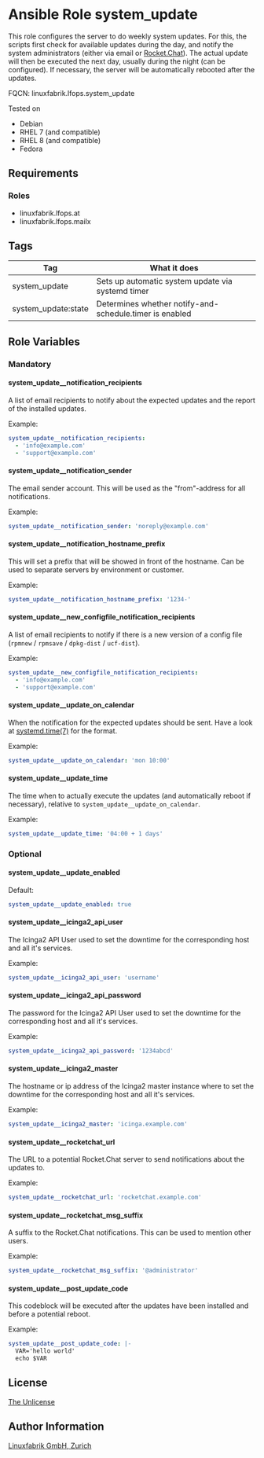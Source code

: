 # Ansible Role system_update

This role configures the server to do weekly system updates.
For this, the scripts first check for available updates during the day, and notify the system administrators (either via email or [Rocket.Chat](https://rocket.chat/)). The actual update will then be executed the next day, usually during the night (can be configured). If necessary, the server will be automatically rebooted after the updates.

FQCN: linuxfabrik.lfops.system_update

Tested on

* Debian
* RHEL 7 (and compatible)
* RHEL 8 (and compatible)
* Fedora


## Requirements

### Roles

* linuxfabrik.lfops.at
* linuxfabrik.lfops.mailx


## Tags

| Tag                 | What it does                                            |
| ---                 | ------------                                            |
| system_update       | Sets up automatic system update via systemd timer       |
| system_update:state | Determines whether notify-and-schedule.timer is enabled |


## Role Variables

### Mandatory

#### system_update__notification_recipients

A list of email recipients to notify about the expected updates and the report of the installed updates.

Example:
```yaml
system_update__notification_recipients:
  - 'info@example.com'
  - 'support@example.com'
```


#### system_update__notification_sender

The email sender account. This will be used as the "from"-address for all notifications.

Example:
```yaml
system_update__notification_sender: 'noreply@example.com'
```


#### system_update__notification_hostname_prefix

This will set a prefix that will be showed in front of the hostname. Can be used to separate servers by environment or customer.

Example:
```yaml
system_update__notification_hostname_prefix: '1234-'
```


#### system_update__new_configfile_notification_recipients

A list of email recipients to notify if there is a new version of a config file (`rpmnew` / `rpmsave` / `dpkg-dist` / `ucf-dist`).

Example:
```yaml
system_update__new_configfile_notification_recipients:
  - 'info@example.com'
  - 'support@example.com'
```


#### system_update__update_on_calendar

When the notification for the expected updates should be sent. Have a look at [systemd.time(7)](https://www.freedesktop.org/software/systemd/man/systemd.time.html) for the format.

Example:
```yaml
system_update__update_on_calendar: 'mon 10:00'
```


#### system_update__update_time

The time when to actually execute the updates (and automatically reboot if necessary), relative to `system_update__update_on_calendar`.

Example:
```yaml
system_update__update_time: '04:00 + 1 days'
```


### Optional

#### system_update__update_enabled

Default:
```yaml
system_update__update_enabled: true
```


#### system_update__icinga2_api_user

The Icinga2 API User used to set the downtime for the corresponding host and all it's services.

Example:
```yaml
system_update__icinga2_api_user: 'username'
```


#### system_update__icinga2_api_password

The password for the Icinga2 API User used to set the downtime for the corresponding host and all it's services.

Example:
```yaml
system_update__icinga2_api_password: '1234abcd'
```


#### system_update__icinga2_master

The hostname or ip address of the Icinga2 master instance where to set the downtime for the corresponding host and all it's services.

Example:
```yaml
system_update__icinga2_master: 'icinga.example.com'
```


#### system_update__rocketchat_url

The URL to a potential Rocket.Chat server to send notifications about the updates to.

Example:
```yaml
system_update__rocketchat_url: 'rocketchat.example.com'
```


#### system_update__rocketchat_msg_suffix

A suffix to the Rocket.Chat notifications. This can be used to mention other users.

Example:
```yaml
system_update__rocketchat_msg_suffix: '@administrator'
```


#### system_update__post_update_code

This codeblock will be executed after the updates have been installed and before a potential reboot.

Example:
```yaml
system_update__post_update_code: |-
  VAR='hello world'
  echo $VAR
```


## License

[The Unlicense](https://unlicense.org/)


## Author Information

[Linuxfabrik GmbH, Zurich](https://www.linuxfabrik.ch)
